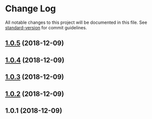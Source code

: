 # Change Log

All notable changes to this project will be documented in this file. See [standard-version](https://github.com/conventional-changelog/standard-version) for commit guidelines.

<a name="1.0.5"></a>
## [1.0.5](https://github.com/holochain/hc-redux-middleware/compare/v1.0.4...v1.0.5) (2018-12-09)



<a name="1.0.4"></a>
## [1.0.4](https://github.com/holochain/hc-redux-middleware/compare/v1.0.3...v1.0.4) (2018-12-09)



<a name="1.0.3"></a>
## [1.0.3](https://github.com/holochain/hc-redux-middleware/compare/v1.0.2...v1.0.3) (2018-12-09)



<a name="1.0.2"></a>
## [1.0.2](https://github.com/holochain/hc-redux-middleware/compare/v1.0.1...v1.0.2) (2018-12-09)



<a name="1.0.1"></a>
## 1.0.1 (2018-12-09)
